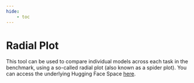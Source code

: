 ```yaml
---
hide:
    - toc
---
```

# Radial Plot

This tool can be used to compare individual models across each task in the benchmark,
using a so-called radial plot (also known as a spider plot). You can access the
underlying Hugging Face Space [here](https://huggingface.co/spaces/alexandrainst/radial-plot-generator).

<script
	type="module"
	src="https://gradio.s3-us-west-2.amazonaws.com/4.39.0/gradio.js"
></script>

<gradio-app src="https://alexandrainst-radial-plot-generator.hf.space"></gradio-app>
